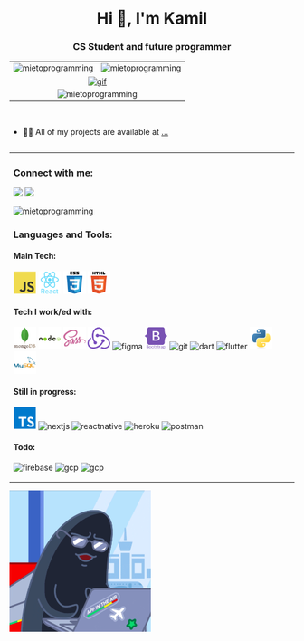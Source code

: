 <h1 align="center">Hi 👋, I'm Kamil</h1>
<h3 align="center">CS Student and future programmer</h3>


  <p>
<table align="center">
  <tr>
    <td valign="top">
      <img height="180em" src="https://github-readme-stats.vercel.app/api/top-langs?username=mietoprogramming&show_icons=true&locale=en&layout=compact" alt="mietoprogramming" /></td>
    <td valign="top"><img height="180em" src="https://github-readme-stats.vercel.app/api?username=mietoprogramming&show_icons=true&locale=en" alt="mietoprogramming" /></td>
  </tr>
 <tr>
  <td colspan="2" align="center">
    <a href="https://www.codewars.com/users/MietoProgramming">
    <img align="center" src="https://www.codewars.com/users/MietoProgramming/badges/large" alt="gif" width="550"/>
    </a>
    </td>
    
  </tr>
  <tr>
  <td colspan="2" align="center">
    <img height="180em" src="https://github-readme-streak-stats.herokuapp.com/?user=mietoprogramming&" alt="mietoprogramming" />
    </td>
    </tr>
</table>
<br/>

- 👨‍💻 All of my projects are available at [...](...)

<table align="left">
<tr>
  <td><h3 align="left">Connect with me:</h3>
<p align="left">
<a href = "mailto:kamil.kaluza25@gmail.com"><img src="https://img.shields.io/badge/-Gmail-%23333?style=for-the-badge&logo=gmail&logoColor=white" target="_blank"></a>
  <a href="https://www.linkedin.com/in/kaluzakamil" target="_blank"><img src="https://img.shields.io/badge/-LinkedIn-%230077B5?style=for-the-badge&logo=linkedin&logoColor=white" target="_blank"></a>
</p>
 <img align="left" src="https://komarev.com/ghpvc/?username=mietoprogramming&label=Profile%20views&color=0e75b6&style=flat" alt="mietoprogramming" /><br/>

<h3 align="left">Languages and Tools:</h3>

<h4 align="left">Main Tech:</h4>
<p><img src="https://raw.githubusercontent.com/devicons/devicon/master/icons/javascript/javascript-original.svg" alt="javascript" width="40" height="40"/>
<img src="https://raw.githubusercontent.com/devicons/devicon/master/icons/react/react-original-wordmark.svg" alt="react" width="40" height="40"/>
<img src="https://raw.githubusercontent.com/devicons/devicon/master/icons/css3/css3-original-wordmark.svg" alt="css3" width="40" height="40"/>
<img src="https://raw.githubusercontent.com/devicons/devicon/master/icons/html5/html5-original-wordmark.svg" alt="html5" width="40" height="40"/></p>

<h4 align="left">Tech I work/ed with:</h4>
<p><img src="https://raw.githubusercontent.com/devicons/devicon/master/icons/mongodb/mongodb-original-wordmark.svg" alt="mongodb" width="40" height="40"/>
<img src="https://raw.githubusercontent.com/devicons/devicon/master/icons/nodejs/nodejs-original-wordmark.svg" alt="nodejs" width="40" height="40"/>
<img src="https://raw.githubusercontent.com/devicons/devicon/master/icons/sass/sass-original.svg" alt="sass" width="40" height="40"/>
<img src="https://raw.githubusercontent.com/devicons/devicon/master/icons/redux/redux-original.svg" alt="redux" width="40" height="40"/>
<img src="https://www.vectorlogo.zone/logos/figma/figma-icon.svg" alt="figma" width="40" height="40"/>
<img src="https://raw.githubusercontent.com/devicons/devicon/master/icons/bootstrap/bootstrap-plain-wordmark.svg" alt="bootstrap" width="40" height="40"/>
<img src="https://www.vectorlogo.zone/logos/git-scm/git-scm-icon.svg" alt="git" width="40" height="40"/>
<img src="https://www.vectorlogo.zone/logos/dartlang/dartlang-icon.svg" alt="dart" width="40" height="40"/>
<img src="https://www.vectorlogo.zone/logos/flutterio/flutterio-icon.svg" alt="flutter" width="40" height="40"/>
<img src="https://raw.githubusercontent.com/devicons/devicon/master/icons/python/python-original.svg" alt="python" width="40" height="40"/>
<img src="https://raw.githubusercontent.com/devicons/devicon/master/icons/mysql/mysql-original-wordmark.svg" alt="mysql" width="40" height="40"/>

<h4 align="left">Still in progress:</h4>
<p><img src="https://raw.githubusercontent.com/devicons/devicon/master/icons/typescript/typescript-original.svg" alt="typescript" width="40" height="40"/>
<img src="https://cdn.worldvectorlogo.com/logos/nextjs-2.svg" alt="nextjs" width="40" height="40"/>
<img src="https://reactnative.dev/img/header_logo.svg" alt="reactnative" width="40" height="40"/>
<img src="https://www.vectorlogo.zone/logos/heroku/heroku-icon.svg" alt="heroku" width="40" height="40"/>
<img src="https://www.vectorlogo.zone/logos/getpostman/getpostman-icon.svg" alt="postman" width="40" height="40"/></p>

<h4 align="left">Todo:</h4>
<p><img src="https://www.vectorlogo.zone/logos/firebase/firebase-icon.svg" alt="firebase" width="40" height="40"/>
<img src="https://www.vectorlogo.zone/logos/google_cloud/google_cloud-icon.svg" alt="gcp" width="40" height="40"/>
<img src="https://rxjs.dev/generated/images/marketing/home/Rx_Logo-512-512.png" alt="gcp" width="40" height="40"/></p></td>
</tr>
</table></p>
<p><img src="./gifs/giphy.gif" alt="gif" width="250px"/></p>
